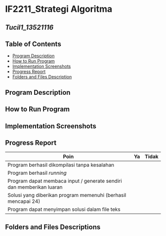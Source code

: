 # IF2211_Strategi Algoritma
## *Tucil1_13521116*


## **Table of Contents**
* [Program Description](#program-description)
* [How to Run Program](#how-to-run-program)
* [Implementation Screenshots](#implementation-screenshots)
* [Progress Report](#progress-report)
* [Folders and Files Description](#folders-and-files-description)

## **Program Description**

## **How to Run Program**

## **Implementation Screenshots**

## **Progress Report**

| Poin | Ya | Tidak|
|-----|-----|------|
|Program berhasil dikompilasi tanpa kesalahan|   |   |
|Program berhasil *running* |  |  |
|Program dapat membaca input / generate sendiri dan memberikan luaran |  |  |
| Solusi yang diberikan program memenuhi (berhasil mencapai 24) |  |  |
| Program dapat menyimpan solusi dalam file teks |  |  |



## **Folders and Files Descriptions**


